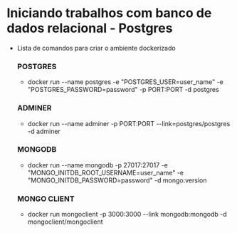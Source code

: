 # Iniciando trabalhos com banco de dados relacional - Postgres

- Lista de comandos para criar o ambiente dockerizado
    ### POSTGRES    
    * docker run --name postgres -e "POSTGRES_USER=user_name" -e "POSTGRES_PASSWORD=password" -p PORT:PORT -d postgres

    ### ADMINER
    * docker run --name adminer -p PORT:PORT --link=postgres/postgres -d adminer

    ### MONGODB
    * docker run --name mongodb -p 27017:27017 -e "MONGO_INITDB_ROOT_USERNAME=user_name" -e "MONGO_INITDB_PASSWORD=password" -d mongo:version

    ### MONGO CLIENT
    * docker run mongoclient -p 3000:3000 --link mongodb:mongodb -d mongoclient/mongoclient
